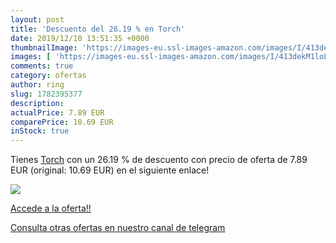 ```yaml
---
layout: post
title: 'Descuento del 26.19 % en Torch'
date: 2019/12/10 13:51:35 +0000
thumbnailImage: 'https://images-eu.ssl-images-amazon.com/images/I/413dekM1loL._SL200_.jpg'
images: [ 'https://images-eu.ssl-images-amazon.com/images/I/413dekM1loL._SL200_.jpg' ]
comments: true
category: ofertas
author: ring
slug: 1782395377
description:
actualPrice: 7.89 EUR
comparePrice: 10.69 EUR
inStock: true
---
```


Tienes [Torch](https://www.amazon.com/dp/1782395377/?tag=redken08-20) con un 26.19 % de descuento con precio de oferta de 7.89 EUR (original: 10.69 EUR) en el siguiente enlace!

[![](https://images-eu.ssl-images-amazon.com/images/I/413dekM1loL._SL200_.jpg)](https://www.amazon.com/dp/1782395377/?tag=redken08-20)

[Accede a la oferta!!](https://www.amazon.com/dp/1782395377/?tag=redken08-20)

[Consulta otras ofertas en nuestro canal de telegram](https://t.me/s/ofertas25)
